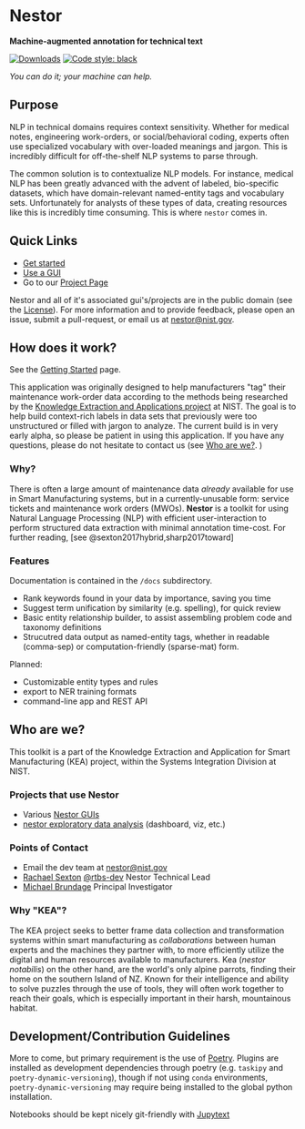 # Nestor

**Machine-augmented annotation for technical text**

[![Downloads](https://pepy.tech/badge/nist-nestor)](https://pepy.tech/project/nist-nestor)
[![Code style: black](https://img.shields.io/badge/code%20style-black-000000.svg)](https://github.com/psf/black)

*You can do it; your machine can help.*

## Purpose

NLP in technical domains requires context sensitivity.
Whether for medical notes, engineering work-orders, or social/behavioral coding, experts often use specialized vocabulary with over-loaded meanings and jargon.
This is incredibly difficult for off-the-shelf NLP systems to parse through. 

The common solution is to contextualize NLP models.
For instance, medical NLP has been greatly advanced with the advent of labeled, bio-specific datasets, which have domain-relevant named-entity tags and vocabulary sets. 
Unfortunately for analysts of these types of data, creating resources like this is incredibly time consuming. 
This is where `nestor` comes in. 

## Quick Links

- [Get started](docs/getting-started.md)
- [Use a GUI](docs/gui-links.md)
- Go to our [Project Page](https://www.nist.gov/services-resources/software/nestor)

Nestor and all of it's associated gui's/projects are in the public domain (see the [License](LICENSE.md)). For more information and to provide feedback, please open an issue, submit a pull-request, or email us at <nestor@nist.gov>.

## How does it work? 

See the [Getting Started](docs/getting-started.md) page. 

This application was originally designed to help manufacturers "tag" their maintenance work-order data according to the methods being researched by the [Knowledge Extraction and Applications project](https://www.nist.gov/programs-projects/knowledge-extraction-and-application-manufacturing-operations) at NIST.
The goal is to help  build context-rich labels in data sets that previously were too unstructured or filled with jargon to analyze.
The current build is in very early alpha, so please be patient in using this application. If you have any questions, please do not hesitate to contact us (see [Who are we?](#who-are-we). ) 

### Why?

There is often a large amount of maintenance data *already* available for use in Smart Manufacturing systems, but in a currently-unusable form: service tickets and maintenance work orders (MWOs).
**Nestor** is a toolkit for using Natural Language Processing (NLP) with efficient user-interaction to perform structured data extraction with minimal annotation time-cost. 
For further reading, [see @sexton2017hybrid,sharp2017toward] 

### Features

Documentation is contained in the `/docs` subdirectory.

-   Rank keywords found in your data by importance, saving you time
-   Suggest term unification by similarity (e.g. spelling), for quick review
-   Basic entity relationship builder, to assist assembling problem
    code and taxonomy definitions
-   Strucutred data output as named-entity tags, whether in readable (comma-sep) or
    computation-friendly (sparse-mat) form.

Planned: 

- Customizable entity types and rules
- export to NER training formats
- command-line app and REST API


## Who are we?

This toolkit is a part of the Knowledge Extraction and Application for Smart Manufacturing (KEA) project, within the Systems Integration Division at NIST. 


### Projects that use Nestor

- Various [Nestor GUIs](docs/gui-links.md)
- [nestor exploratory data analysis](https://github.com/usnistgov/nestor-eda) (dashboard, viz, etc.)


### Points of Contact
- Email the dev team at <nestor@nist.gov>
-   [Rachael Sexton](https://www.nist.gov/people/rachael-sexton) [@rtbs-dev](https://github.com/rtbs-dev) Nestor Technical Lead 
-   [Michael Brundage](https://www.nist.gov/people/michael-p-brundage) Principal Investigator 


### Why "KEA"?

The KEA project seeks to better frame data collection and transformation systems within smart manufacturing as *collaborations* between human experts and the machines they partner with, to more efficiently utilize the digital and human resources available to manufacturers.
Kea (*nestor notabilis*) on the other hand, are the world's only alpine parrots, finding their home on the southern Island of NZ.
Known for their intelligence and ability to solve puzzles through the use of tools, they will often work together to reach their goals, which is especially important in their harsh, mountainous habitat. 

## Development/Contribution Guidelines
More to come, but primary requirement is the use of [Poetry](https://python-poetry.org/). 
Plugins are installed as development dependencies through poetry (e.g. `taskipy` and `poetry-dynamic-versioning`), though if not using `conda` environments, `poetry-dynamic-versioning` may require being installed to the global python installation. 

Notebooks should be kept nicely git-friendly with [Jupytext](https://github.com/mwouts/jupytext)

